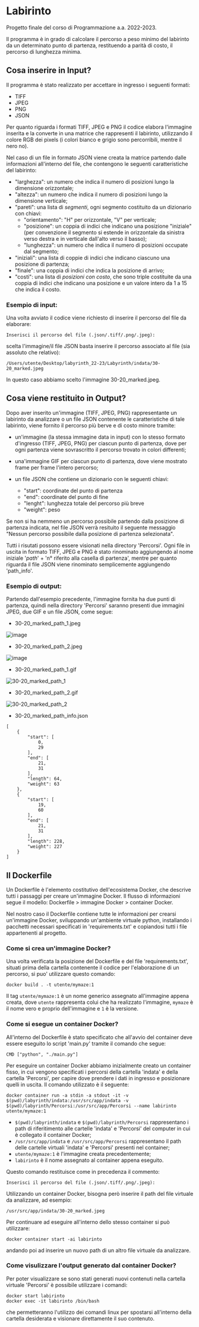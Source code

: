 # Labirinto

Progetto finale del corso di Programmazione a.a. 2022-2023.

Il programma è in grado di calcolare il percorso a peso minimo del labirinto da un determinato punto di partenza, restituendo a parità di costo, il percorso di lunghezza minima.

## Cosa inserire in Input?
Il programma è stato realizzato per accettare in ingresso i seguenti formati:

- TIFF
- JPEG
- PNG
- JSON

Per quanto riguarda i formati TIFF, JPEG e PNG il codice elabora l'immagine inserita e la converte in una matrice che rappresenti il labirinto, utilizzando il colore RGB dei pixels (i colori bianco e grigio sono percorribili, mentre il nero no).

Nel caso di un file in formato JSON viene creata la matrice partendo dalle informazioni all'interno del file, che contengono le seguenti caratteristiche del labirinto:

- "larghezza": un numero che indica il numero di posizioni 
    lungo la dimensione orizzontale;
- "altezza": un numero che indica il numero di posizioni 
    lungo la dimensione verticale;
- "pareti": una lista di *segmenti*, ogni 
segmento costituito da un dizionario con chiavi: 
    - "orientamento": "H" per orizzontale, "V" per verticale;
    - "posizione": un coppia di indici che indicano una posizione 
    "iniziale" (per 
    convenzione il segmento si estende in 
    orizzontale da sinistra verso destra e 
    in verticale dall'alto verso il basso);
    - "lunghezza": un numero che indica il numero 
    di posizioni occupate dal segmento;
- "iniziali": una lista di coppie di indici che 
indicano ciascuno una posizione di partenza;
- "finale": una coppia di indici che indica la 
posizione di arrivo;
- "costi": una lista di *posizioni con costo*,
che sono triple costituite da una coppia di indici che indicano 
    una posizione e un valore intero da 1 a 15 che indica il costo. 
    
### Esempio di input:
Una volta avviato il codice viene richiesto di inserire il percorso del file da elaborare:
```console  
Inserisci il percorso del file (.json/.tiff/.png/.jpeg): 
```
scelta l'immagine/il file JSON basta inserire il percorso associato al file (sia assoluto che relativo):
``` 
/Users/utente/Desktop/labyrinth_22-23/Labyrinth/indata/30-20_marked.jpeg
```
In questo caso abbiamo scelto l'immagine 30-20_marked.jpeg.

##  Cosa viene restituito in Output?  
Dopo aver inserito un'immagine (TIFF, JPEG, PNG) rappresentante un labirinto da analizzare o un file JSON contenente le caratteristiche di tale labirinto, viene fornito il percorso più berve e di costo minore tramite:

- un'immagine (la stessa immagine data in input) con lo stesso formato d'ingresso (TIFF, JPEG, PNG) per ciascun punto di partenza, dove per ogni partenza viene sovrascritto il percorso trovato in colori differenti;
- una'immagine GIF per ciascun punto di partenza, dove viene mostrato frame per frame l'intero percorso;
- un file JSON che contiene un dizionario con le seguenti chiavi:
 
  - "start": coordinate del punto di partenza
  - "end": coordinate del punto di fine 
  - "lenght": lunghezza totale del percorso più breve
  - "weight": peso 

Se non si ha nemmeno un percorso possibile partendo dalla posizione di partenza indicata, nel file JSON verrà resituito il seguente messaggio "Nessun percorso possibile dalla posizione di partenza selezionata".

Tutti i risutati possono essere visionati nella directory 'Percorsi'. 
Ogni file in uscita in formato TIFF, JPEG e PNG è stato rinominato aggiungendo al nome iniziale '_path_' + 'n° riferito alla casella di partenza', mentre per quanto riguarda il file JSON viene rinominato semplicemente aggiungendo 'path_info'.

### Esempio di output:
Partendo dall'esempio precedente, l'immagine fornita ha due punti di partenza, quindi nella directory 'Percorsi' saranno presenti due immagini JPEG, due GIF e un file JSON, come segue:

- 30-20_marked_path_1.jpeg

![image](https://user-images.githubusercontent.com/117634064/216614038-c8b6f36e-9bb8-4bff-8ef5-088352178987.png)

- 30-20_marked_path_2.jpeg

![image](https://user-images.githubusercontent.com/117634064/216614592-eae6731e-b8dd-425a-8e6b-12416ed5fa31.png)

- 30-20_marked_path_1.gif

![30-20_marked_path_1](https://user-images.githubusercontent.com/117634064/216612738-965420c4-c68f-4b8e-9944-62438959eec9.gif)

- 30-20_marked_path_2.gif

![30-20_marked_path_2](https://user-images.githubusercontent.com/117634064/216613370-2c7e426c-2e41-4fc4-829b-79ac192db17d.gif)

- 30-20_marked_path_info.json
```  
[
    {
        "start": [
            0,
            29
        ],
        "end": [
            21,
            31
        ],
        "length": 64,
        "weight": 63
    },
    {
        "start": [
            19,
            60
        ],
        "end": [
            21,
            31
        ],
        "length": 228,
        "weight": 227
    }
]
```

## Il Dockerfile
Un Dockerfile è l'elemento costitutivo dell'ecosistema Docker, che descrive tutti i passaggi per creare un'immagine Docker. Il flusso di informazioni segue il modello: Dockerfile > immagine Docker > container Docker.

Nel nostro caso il Dockerfile contiene tutte le informazioni per crearsi un'immagine Docker, sviluppando un'ambiente virtuale python, installando i pacchetti necessari specificati in 'requirements.txt' e copiandosi tutti i file appartenenti al progetto. 

### Come si crea un'immagine Docker?
Una volta verificata la posizione del Dockerfile e del file 'requirements.txt', situati prima della cartella contenente il codice per l'elaborazione di un percorso, si puo' utilizzare questo comando:
```  
docker build . -t utente/mymaze:1
```
Il tag `utente/mymaze:1` è un nome generico assegnato all'immagine appena creata, dove `utente` rappresenta colui che ha realizzato l'immagine, `mymaze` è il nome vero e proprio dell'immagine e `1` è la versione.

### Come si esegue un container Docker?
All'interno del Dockerfile è stato specificato che all'avvio del container deve essere eseguito lo script 'main.py' tramite il comando che segue:
```  
CMD ["python", "./main.py"]
```

Per eseguire un container Docker abbiamo inizialmente creato un container fisso, in cui vengono specificati i percorsi della cartella 'indata' e della cartella 'Percorsi', per capire dove prendere i dati in ingresso e posizionare quelli in uscita. 
Il comando utilizzato è il seguente: 
```  
docker container run -a stdin -a stdout -it -v $(pwd)/labyrinth/indata:/usr/src/app/indata -v $(pwd)/labyrinth/Percorsi:/usr/src/app/Percorsi --name labirinto utente/mymaze:1
```
- `$(pwd)/labyrinth/indata` e `$(pwd)/labyrinth/Percorsi` rappresentano i path di riferitimento alle cartelle 'indata' e 'Percorsi' del computer in cui è collegato il container Docker;
- `/usr/src/app/indata` e `/usr/src/app/Percorsi` rappresentano il path delle cartelle virtuali 'indata' e 'Percorsi' presenti nel container;
- `utente/mymaze:1` è l'immagine creata precedentemente;
- `labirinto` è il nome assegnato al container appena eseguito.

Questo comando restituisce come in precedenza il commento:
```console  
Inserisci il percorso del file (.json/.tiff/.png/.jpeg): 
```

Utilizzando un container Docker, bisogna però inserire il path del file virtuale da analizzare, ad esempio: 
``` 
/usr/src/app/indata/30-20_marked.jpeg
```

Per continuare ad eseguire all'interno dello stesso container si può utilizzare:
``` 
docker container start -ai labirinto
```
andando poi ad inserire un nuovo path di un altro file virtuale da analizzare.

### Come visulizzare l'output generato dal container Docker?
Per poter visualizzare se sono stati generati nuovi contenuti nella cartella virtuale 'Percorsi' è possibile utilizzare i comandi:
``` 
docker start labirinto
docker exec -it labirinto /bin/bash
```
che permetteranno l'utilizzo dei comandi linux per spostarsi all'interno della cartella desiderata e visionare direttamente il suo contenuto. 
